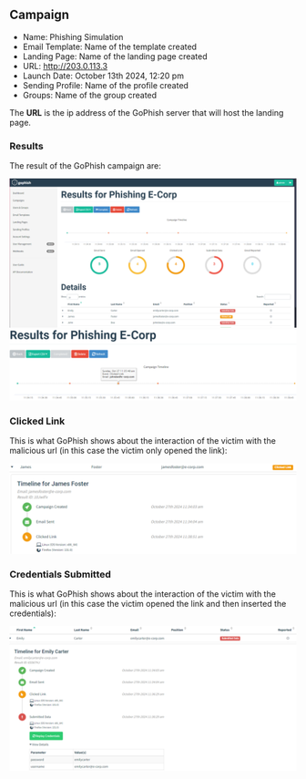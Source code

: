 ## Campaign
- Name: Phishing Simulation
- Email Template: Name of the template created
- Landing Page: Name of the landing page created
- URL: http://203.0.113.3
- Launch Date: October 13th 2024, 12:20 pm
- Sending Profile: Name of the profile created
- Groups: Name of the group created

The **URL** is the ip address of the GoPhish server that will host the landing page. 

### Results
The result of the GoPhish campaign are:
<p align="center">
    <img src="../gophish/screenshots/general_01.png">
    <img src="../gophish/screenshots/general_03_pt2.png">
</p>

### Clicked Link
This is what GoPhish shows about the interaction of the victim with the malicious url (in this case the victim only opened the link):
<p align="center">
    <img src="../gophish/screenshots/clicked_link_01.png">
</p>

### Credentials Submitted
This is what GoPhish shows about the interaction of the victim with the malicious url (in this case the victim opened the link and then inserted the credentials):
<p align="center">
    <img src="../gophish/screenshots/data_submission_01_pt2.png">
</p>
